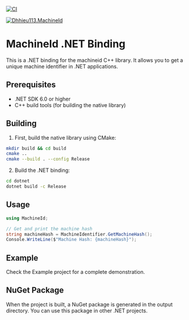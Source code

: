 [![CI](https://github.com/dhhieu113/machineid-builds/actions/workflows/ci.yml/badge.svg)](https://github.com/dhhieu113/machineid-builds/actions/workflows/ci.yml)

[![Dhhieu113.MachineId ](https://img.shields.io/nuget/v/Dhhieu113.MachineId)](https://www.nuget.org/packages/Dhhieu113.MachineId)

# MachineId .NET Binding

This is a .NET binding for the machineid C++ library. It allows you to get a unique machine identifier in .NET applications.

## Prerequisites

- .NET SDK 6.0 or higher
- C++ build tools (for building the native library)

## Building

1. First, build the native library using CMake:

```bash
mkdir build && cd build
cmake ..
cmake --build . --config Release
```

2. Build the .NET binding:

```bash
cd dotnet
dotnet build -c Release
```

## Usage

```csharp
using MachineId;

// Get and print the machine hash
string machineHash = MachineIdentifier.GetMachineHash();
Console.WriteLine($"Machine Hash: {machineHash}");
```

## Example

Check the Example project for a complete demonstration.

## NuGet Package

When the project is built, a NuGet package is generated in the output directory. You can use this package in other .NET projects.
